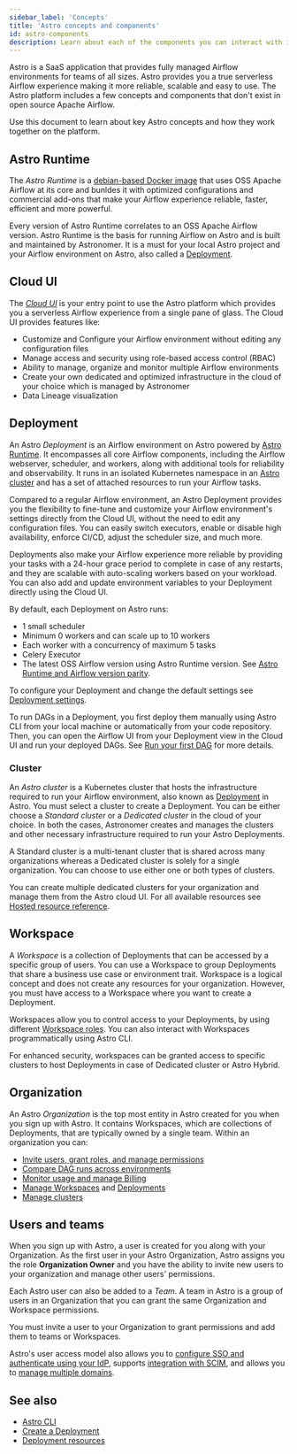 ```yaml
---
sidebar_label: 'Concepts'
title: 'Astro concepts and components'
id: astro-components
description: Learn about each of the components you can interact with in Astro.
---
```


Astro is a SaaS application that provides fully managed Airflow environments for teams of all sizes. Astro provides you a true serverless Airflow experience making it more reliable, scalable and easy to use. The Astro platform includes a few concepts and components that don't exist in open source Apache Airflow. 

Use this document to learn about key Astro concepts and how they work together on the platform.

## Astro Runtime

The _Astro Runtime_ is a [debian-based Docker image](https://quay.io/repository/astronomer/astro-runtime) that uses OSS Apache Airflow at its core and bunldes it with optimized configurations and commercial add-ons that make your Airflow experience reliable, faster, efficient and more powerful. 

Every version of Astro Runtime correlates to an OSS Apache Airflow version. Astro Runtime is the basis for running Airflow on Astro and is built and maintained by Astronomer. It is a must for your local Astro project and your Airflow environment on Astro, also called a [Deployment](#deployment).

## Cloud UI

The [_Cloud UI_](https://cloud.astronomer.io) is your entry point to use the Astro platform which provides you a serverless Airflow experience from a single pane of glass. The Cloud UI provides features like:

- Customize and Configure your Airflow environment without editing any configuration files
- Manage access and security using role-based access control (RBAC)
- Ability to manage, organize and monitor multiple Airflow environments
- Create your own dedicated and optimized infrastructure in the cloud of your choice which is managed by Astronomer
- Data Lineage visualization

## Deployment

An Astro _Deployment_ is an Airflow environment on Astro powered by [Astro Runtime](runtime-overview.md). It encompasses all core Airflow components, including the Airflow webserver, scheduler, and workers, along with additional tools for reliability and observability. It runs in an isolated Kubernetes namespace in an [Astro cluster](#cluster) and has a set of attached resources to run your Airflow tasks.

Compared to a regular Airflow environment, an Astro Deployment provides you the flexibility to fine-tune and customize your Airflow environment's settings directly from the Cloud UI, without the need to edit any configuration files. You can easily switch executors, enable or disable high availability, enforce CI/CD, adjust the scheduler size, and much more. 

Deployments also make your Airflow experience more reliable by providing your tasks with a 24-hour grace period to complete in case of any restarts, and they are scalable with auto-scaling workers based on your workload. You can also add and update environment variables to your Deployment directly using the Cloud UI.

By default, each Deployment on Astro runs:

- 1 small scheduler
- Minimum 0 workers and can scale up to 10 workers
- Each worker with a concurrency of maximum 5 tasks
- Celery Executor
- The latest OSS Airflow version using Astro Runtime version. See [Astro Runtime and Airflow version parity](runtime-image-architecture.md#astro-runtime-and-apache-airflow-parity).

To configure your Deployment and change the default settings see [Deployment settings](configure-deployment-resources.md).

To run DAGs in a Deployment, you first deploy them manually using Astro CLI from your local machine or automatically from your code repository. Then, you can open the Airflow UI from your Deployment view in the Cloud UI and run your deployed DAGs. See [Run your first DAG](create-first-dag.md) for more details.

### Cluster

An _Astro cluster_ is a Kubernetes cluster that hosts the infrastructure required to run your Airflow environment, also known as [Deployment](#deployment) in Astro. You must select a cluster to create a Deployment. You can be either choose a _Standard cluster_ or a _Dedicated cluster_ in the cloud of your choice. In both the cases, Astronomer creates and manages the clusters and other necessary infrastructure required to run your Astro Deployments. 

A Standard cluster is a multi-tenant cluster that is shared across many organizations whereas a Dedicated cluster is solely for a single organization. You can choose to use either one or both types of clusters.

You can create multiple dedicated clusters for your organization and manage them from the Astro cloud UI. For all available resources see [Hosted resource reference](resource-reference-hosted.md).

## Workspace

A _Workspace_ is a collection of Deployments that can be accessed by a specific group of users. You can use a Workspace to group Deployments that share a business use case or environment trait. Workspace is a logical concept and does not create any resources for your organization. However, you must have access to a Workspace where you want to create a Deployment.

Workspaces allow you to control access to your Deployments, by using different [Workspace roles](user-permissions.md#workspace-roles). You can also interact with Workspaces programmatically using Astro CLI.

For enhanced security, workspaces can be granted access to specific clusters to host Deployments in case of Dedicated cluster or Astro Hybrid.

## Organization

An Astro _Organization_ is the top most entity in Astro created for you when you sign up with Astro. It contains Workspaces, which are collections of Deployments, that are typically owned by a single team. Within an organization you can:

- [Invite users, grant roles, and manage permissions](manage-organization-users.md)
- [Compare DAG runs across environments](organization-metrics.md#astro-usage)
- [Monitor usage and manage Billing](manage-billing.md)
- [Manage Workspaces](manage-workspaces.md) and [Deployments](create-deployment.md)
- [Manage clusters](create-dedicated-cluster.md)

## Users and teams

When you sign up with Astro, a user is created for you along with your Organization. As the first user in your Astro Organization, Astro assigns you the role **Organization Owner** and you have the ability to invite new users to your organization and manage other users' permissions. 

Each Astro user can also be added to a _Team_. A team in Astro is a group of users in an Organization that you can grant the same Organization and Workspace permissions. 

You must invite a user to your Organization to grant permissions and add them to teams or Workspaces.

Astro's user access model also allows you to [configure SSO and authenticate using your IdP](configure-idp.md), supports [integration with SCIM](set-up-scim-provisioning.md), and allows you to [manage multiple domains](manage-domains.md). 

## See also

- [Astro CLI](cli/overview.md)
- [Create a Deployment](create-deployment.md)
- [Deployment resources](resource-reference-hosted.md)

